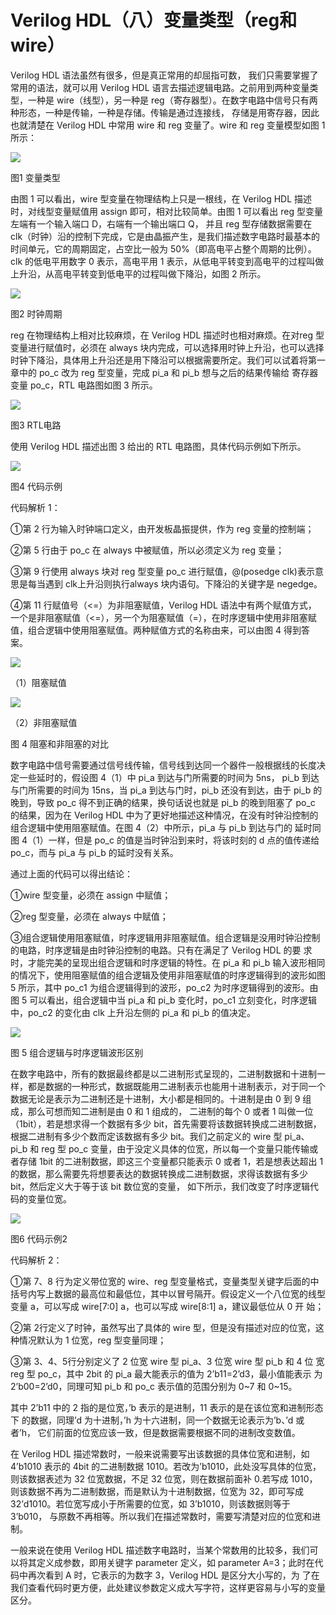 # Verilog HDL（八）变量类型（reg和wire）
Verilog HDL 语法虽然有很多，但是真正常用的却屈指可数， 我们只需要掌握了常用的语法，就可以用 Verilog HDL 语言去描述逻辑电路。之前用到两种变量类型，一种是 wire（线型），另一种是 reg（寄存器型）。在数字电路中信号只有两种形态，一种是传输，一种是存储。传输是通过连接线， 存储是用寄存器，因此也就清楚在 Verilog HDL 中常用 wire 和 reg 变量了。wire 和 reg 变量模型如图 1 所示：

![](vx_images/379753210240498.png)

图1 变量类型

由图 1 可以看出，wire 型变量在物理结构上只是一根线，在 Verilog HDL 描述时，对线型变量赋值用 assign 即可，相对比较简单。由图 1 可以看出 reg 型变量左端有一个输入端口 D，右端有一个输出端口 Q， 并且 reg 型存储数据需要在 clk（时钟）沿的控制下完成，它是由晶振产生，是我们描述数字电路时最基本的时间单元，它的周期固定，占空比一般为 50%（即高电平占整个周期的比例）。clk 的低电平用数字 0 表示，高电平用 1 表示，从低电平转变到高电平的过程叫做上升沿，从高电平转变到低电平的过程叫做下降沿，如图 2 所示。

![](vx_images/376873210240359.png)

图2 时钟周期

reg 在物理结构上相对比较麻烦，在 Verilog HDL 描述时也相对麻烦。在对reg 型变量进行赋值时，必须在 always 块内完成，可以选择用时钟上升沿，也可以选择时钟下降沿，具体用上升沿还是用下降沿可以根据需要所定。我们可以试着将第一章中的 po\_c 改为 reg 型变量，完成 pi\_a 和 pi\_b 想与之后的结果传输给 寄存器变量 po\_c，RTL 电路图如图 3 所示。

![](vx_images/374813210244108.png)

图3 RTL电路

使用 Verilog HDL 描述出图 3 给出的 RTL 电路图，具体代码示例如下所示。

![](vx_images/372743210254810.png)

图4 代码示例

代码解析 1：

①第 2 行为输入时钟端口定义，由开发板晶振提供，作为 reg 变量的控制端； 

②第 5 行由于 po\_c 在 always 中被赋值，所以必须定义为 reg 变量；

③第 9 行使用 always 块对 reg 型变量 po\_c 进行赋值，@(posedge clk)表示意思是每当遇到 clk上升沿则执行always 块内语句。下降沿的关键字是 negedge。 

④第 11 行赋值号（<=）为非阻塞赋值，Verilog HDL 语法中有两个赋值方式， 一个是非阻塞赋值（<=），另一个为阻塞赋值（=），在时序逻辑中使用非阻塞赋值，组合逻辑中使用阻塞赋值。两种赋值方式的名称由来，可以由图 4 得到答案。

![](vx_images/370683210272597.png)

（1）阻塞赋值

![](vx_images/368453210245642.png)

（2）非阻塞赋值

图 4 阻塞和非阻塞的对比

数字电路中信号需要通过信号线传输，信号线到达同一个器件一般根据线的长度决定一些延时的，假设图 4（1）中 pi\_a 到达与门所需要的时间为 5ns， pi\_b 到达与门所需要的时间为 15ns，当 pi\_a 到达与门时，pi\_b 还没有到达，由于 pi\_b 的晚到，导致 po\_c 得不到正确的结果，换句话说也就是 pi\_b 的晚到阻塞了 po\_c 的结果，因为在 Verilog HDL 中为了更好地描述这种情况，在没有时钟沿控制的组合逻辑中使用阻塞赋值。在图 4（2）中所示，pi\_a 与 pi\_b 到达与门的 延时同图 4（1）一样，但是 po\_c 的值是当时钟沿到来时，将该时刻的 d 点的值传递给 po\_c，而与 pi\_a 与 pi\_b 的延时没有关系。

通过上面的代码可以得出结论：

①wire 型变量，必须在 assign 中赋值；

②reg 型变量，必须在 always 中赋值； 

③组合逻辑使用阻塞赋值，时序逻辑用非阻塞赋值。组合逻辑是没用时钟沿控制的电路，时序逻辑是由时钟沿控制的电路。只有在满足了 Verilog HDL 的要 求时，才能完美的呈现出组合逻辑和时序逻辑的特性。在 pi\_a 和 pi\_b 输入波形相同的情况下，使用阻塞赋值的组合逻辑及使用非阻塞赋值的时序逻辑得到的波形如图 5 所示，其中 po\_c1 为组合逻辑得到的波形，po\_c2 为时序逻辑得到的波形。由图 5 可以看出，组合逻辑中当 pi\_a 和 pi\_b 变化时，po\_c1 立刻变化，时序逻辑中，po\_c2 的变化由 clk 上升沿左侧的 pi\_a 和 pi\_b 的值决定。

![](vx_images/366393210245033.png)

图 5 组合逻辑与时序逻辑波形区别 

在数字电路中，所有的数据最终都是以二进制形式呈现的，二进制数据和十进制一样，都是数据的一种形式，数据既能用二进制表示也能用十进制表示，对于同一个数据无论是表示为二进制还是十进制，大小都是相同的。十进制是由 0 到 9 组成，那么可想而知二进制是由 0 和 1 组成的， 二进制的每个 0 或者 1 叫做一位（1bit），若是想求得一个数据有多少 bit，首先需要将该数据转换成二进制数据，根据二进制有多少个数而定该数据有多少 bit。我们之前定义的 wire 型 pi\_a、pi\_b 和 reg 型 po\_c 变量，由于没定义具体的位宽，所以每一个变量只能传输或者存储 1bit 的二进制数据，即这三个变量都只能表示 0 或者 1，若是想表达超出 1 的数据，那么需要先将想要表达的数据转换成二进制数据，求得该数据有多少 bit，然后定义大于等于该 bit 数位宽的变量， 如下所示，我们改变了时序逻辑代码的变量位宽。

![](vx_images/364093210252148.png)

图6 代码示例2

代码解析 2：

①第 7、8 行为定义带位宽的 wire、reg 型变量格式，变量类型关键字后面的中括号内写上数据的最高位和最低位，其中以冒号隔开。假设定义一个八位宽的线型变量 a，可以写成 wire\[7:0\] a，也可以写成 wire\[8:1\] a，建议最低位从 0 开 始； 

②第 2行定义了时钟，虽然写出了具体的 wire 型，但是没有描述对应的位宽，这种情况默认为 1 位宽，reg 型变量同理； 

③第 3、4、5行分别定义了 2 位宽 wire 型 pi\_a、3 位宽 wire 型 pi\_b 和 4 位 宽 reg 型 po\_c，其中 2bit 的 pi\_a 最大能表示的值为 2’b11=2’d3，最小值能表示 为 2’b00=2’d0，同理可知 pi\_b 和 po\_c 表示值的范围分别为 0~7 和 0~15。

其中 2’b11 中的 2 指的是位宽，’b 表示的是进制，11 表示的是在该位宽和进制形态下 的数据，同理’d 为十进制，’h 为十六进制，同一个数据无论表示为’b、’d 或者’h， 它们前面的位宽应该一致，但是数据需要根据不同的进制改变数值。 

在 Verilog HDL 描述常数时，一般来说需要写出该数据的具体位宽和进制，如 4’b1010 表示的 4bit 的二进制数据 1010。若改为’b1010，此处没写具体的位宽， 则该数据表述为 32 位宽数据，不足 32 位宽，则在数据前面补 0.若写成 1010， 则该数据不再为二进制数据，而是默认为十进制数据，位宽为 32，即可写成 32’d1010。若位宽写成小于所需要的位宽，如 3’b1010，则该数据则等于 3’b010， 与原数不再相等。所以我们在描述常数时，需要写清楚对应的位宽和进制。

一般来说在使用 Verilog HDL 描述数字电路时，当某个常数用的比较多，我们可以将其定义成参数，即用关键字 parameter 定义，如 parameter A=3；此时在代码中再次看到 A 时，它表示的为数字 3，Verilog HDL 是区分大小写的，为 了在我们查看代码时更方便，此处建议参数定义成大写字符，这样更容易与小写的变量区分。